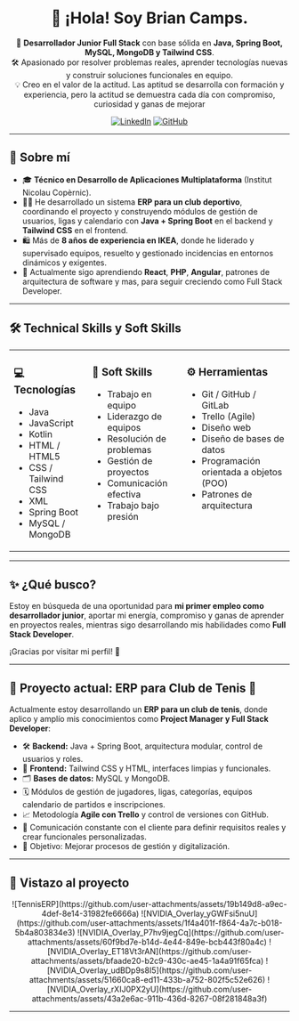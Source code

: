 <div align="center">
<h1 align="center">👋 ¡Hola! Soy Brian Camps.</h1>

<p align="center">
🎯 <strong>Desarrollador Junior Full Stack</strong> con base sólida en <strong>Java, Spring Boot, MySQL, MongoDB y Tailwind CSS</strong>.<br>
🛠️ Apasionado por resolver problemas reales, aprender tecnologías nuevas y construir soluciones funcionales en equipo.<br>
💡 Creo en el valor de la actitud. Las aptitud se desarrolla con formación y experiencia, pero la actitud se demuestra cada día con compromiso, curiosidad y ganas de mejorar

<br>

[![LinkedIn](https://img.shields.io/badge/LinkedIn-BrianCampsMartinez-blue?logo=linkedin)](https://www.linkedin.com/in/briancampsmartinez/)
[![GitHub](https://img.shields.io/badge/GitHub-BrianCamps-black?logo=github)](https://github.com/BrianCamps)

</p>
</div>

---

## 🚀 Sobre mí

- 🎓 **Técnico en Desarrollo de Aplicaciones Multiplataforma** (Institut Nicolau Copèrnic).
- 👨‍💻 He desarrollado un sistema **ERP para un club deportivo**, coordinando el proyecto y construyendo módulos de gestión de usuarios, ligas y calendario con **Java + Spring Boot** en el backend y **Tailwind CSS** en el frontend.
- 🛍️ Más de **8 años de experiencia en IKEA**, donde he liderado y supervisado equipos, resuelto y gestionado incidencias en entornos dinámicos y exigentes.
- 🌱 Actualmente sigo aprendiendo **React**, **PHP**, **Angular**, patrones de arquitectura de software y mas, para seguir creciendo como Full Stack Developer.

---

## 🛠️ Technical Skills y Soft Skills

<table>
<tr>
<td valign="top">

### 💻 Tecnologías

- Java
- JavaScript
- Kotlin
- HTML / HTML5
- CSS / Tailwind CSS
- XML
- Spring Boot
- MySQL / MongoDB

</td>
<td valign="top">

### 🧩 Soft Skills

- Trabajo en equipo
- Liderazgo de equipos
- Resolución de problemas
- Gestión de proyectos
- Comunicación efectiva
- Trabajo bajo presión

</td>
<td valign="top">

### ⚙️ Herramientas

- Git / GitHub / GitLab
- Trello (Agile)
- Diseño web
- Diseño de bases de datos
- Programación orientada a objetos (POO)
- Patrones de arquitectura

</td>
</tr>
</table>

---

## ✨ ¿Qué busco?

Estoy en búsqueda de una oportunidad para **mi primer empleo como desarrollador junior**, aportar mi energía, compromiso y ganas de aprender en proyectos reales, mientras sigo desarrollando mis habilidades como **Full Stack Developer**.

¡Gracias por visitar mi perfil! 🚀

---

## 🚧 Proyecto actual: ERP para Club de Tenis 🎾

Actualmente estoy desarrollando un **ERP para un club de tenis**, donde aplico y amplío mis conocimientos como **Project Manager y Full Stack Developer**:

- 🛠️ **Backend:** Java + Spring Boot, arquitectura modular, control de usuarios y roles.
- 🎨 **Frontend:** Tailwind CSS y HTML, interfaces limpias y funcionales.
- 🗂️ **Bases de datos:** MySQL y MongoDB.
- 🗓️ Módulos de gestión de jugadores, ligas, categorías, equipos calendario de partidos e inscripciones.
- 📈 Metodología **Agile con Trello** y control de versiones con GitHub.
- 🤝 Comunicación constante con el cliente para definir requisitos reales y crear funcionales personalizadas.
- 🎯 Objetivo: Mejorar procesos de gestión y digitalización.

---

## 📸 Vistazo al proyecto

<p align="center">
![TennisERP](https://github.com/user-attachments/assets/19b149d8-a9ec-4def-8e14-31982fe6666a)
![NVIDIA_Overlay_yGWFsi5nuU](https://github.com/user-attachments/assets/1f4a401f-f864-4a7c-b018-5b4a803834e3)
![NVIDIA_Overlay_P7hv9jegCq](https://github.com/user-attachments/assets/60f9bd7e-b14d-4e44-849e-bcb443f80a4c)
![NVIDIA_Overlay_ET18Vt3rAN](https://github.com/user-attachments/assets/bfaade20-b2c9-430c-ae45-1a4a91f65fca)
![NVIDIA_Overlay_udBDp9s8I5](https://github.com/user-attachments/assets/51660ca8-ed11-433b-a752-802f5c52e626)
![NVIDIA_Overlay_rXIJ0PX2yU](https://github.com/user-attachments/assets/43a2e6ac-911b-436d-8267-08f281848a3f)

</p>

---
